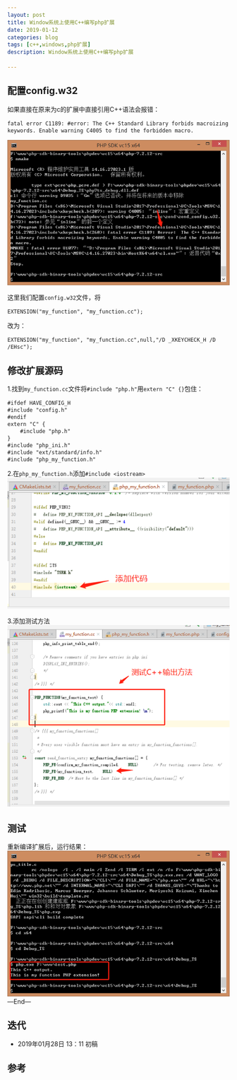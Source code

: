 ```yaml
---
layout: post
title: Window系统上使用C++编写php扩展
date: 2019-01-12
categories: blog
tags: [c++,windows,php扩展]
description: Window系统上使用C++编写php扩展

---
```


## 配置config.w32
如果直接在原来为c的扩展中直接引用C++语法会报错：
```
fatal error C1189: #error: The C++ Standard Library forbids macroizing keywords. Enable warning C4005 to find the forbidden macro.
```
![1.png](/source/images/window-php-extension-cxx/1.png)

这里我们配置`config.w32`文件，将

```
EXTENSION("my_function", "my_function.cc");
```

改为：

```
EXTENSION("my_function", "my_function.cc",null,"/D _XKEYCHECK_H /D /EHsc");
```


## 修改扩展源码
1.找到`my_function.cc`文件将`#include "php.h"`用`extern "C" {}`包住：

```
#ifdef HAVE_CONFIG_H
#include "config.h"
#endif
extern "C" {
    #include "php.h"
}
#include "php_ini.h"
#include "ext/standard/info.h"
#include "php_my_function.h"

```

2.在`php_my_function.h`添加`#include <iostream>`
![2.png](/source/images/window-php-extension-cxx/2.png)

3.添加测试方法
![3.png](/source/images/window-php-extension-cxx/3.png)

## 测试

重新编译扩展后，运行结果：
![4.png](/source/images/window-php-extension-cxx/4.png)
—End—

## 迭代

* 2019年01月28日 13：11 初稿

## 参考

